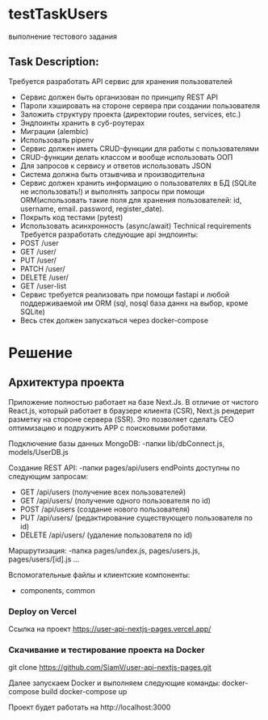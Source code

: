# testTaskUsers
выполнение тестового задания

## Task Description:
Требуется разработать API сервис для хранения пользователей
- Сервис должен быть организован по принципу REST API
- Пароли хэшировать на стороне сервера при создании пользователя
- Заложить структуру проекта (директории routes, services, etc.)
- Эндпоинты хранить в суб-роутерах
- Миграции (alembic)
- Использовать pipenv
- Сервис должен иметь CRUD-функции для работы с пользователями
- CRUD-функции делать классом и вообще использовать ООП
- Для запросов к сервису и ответов использовать JSON
- Система должна быть отзывчива и производительна
- Сервис должен хранить информацию о пользователях в БД (SQLite не использовать!) и выполнять запросы при помощи ORM(использовать такие поля для хранения пользователей: id, username, email. password, register_date).
- Покрыть код тестами (pytest)
- Использовать асинхронность (async/await)
Technical requirements
Требуется разработать следующие api эндпоинты:
- POST /user
- GET /user/<user-id>
- PUT /user/<user-id>
- PATCH /user/<user-id>
- DELETE /user/<user-id>
- GET /user-list
- Сервис требуется реализовать при помощи fastapi и любой поддерживаемой им ORM (sql, nosql база даннх на выбор, кроме SQLite)
- Весь стек должен запускаться через docker-compose

# Решение
## Архитектура проекта
Приложение полностью работает на базе Next.Js.
В отличие от чистого React.js, который работает в браузере клиента (CSR),
Next.js рендерит разметку на стороне сервера (SSR).
Это позволяет сделать CEO оптимизацию и подружить APP с поисковыми роботами.

Подключение базы данных MongoDB:
-папки lib/dbConnect.js, models/UserDB.js

Создание REST API:
-папки pages/api/users
endPoints доступны по следующим запросам:
- GET /api/users (получение всех пользователей)
- GET /api/users/<user-id> (получение одного пользователя по id)
- POST /api/users (создание нового пользователя)
- PUT /api/users/<user-id> (редактирование существующего пользователя по id)
- DELETE /api/users/<user-id> (удаление пользователя по id)

Маршрутизация:
-папка pages/undex.js, pages/users.js, pages/users/[id].js ...

Вспомогательные файлы и клиентские компоненты:
- components, common

### Deploy on Vercel
Ссылка на проект
https://user-api-nextjs-pages.vercel.app/

### Скачивание и тестирование проекта на Docker
git clone https://github.com/SiamV/user-api-nextjs-pages.git

Далее запускаем Docker и выполняем следующие команды:
docker-compose build
docker-compose up

Проект будет работать на http://localhost:3000
